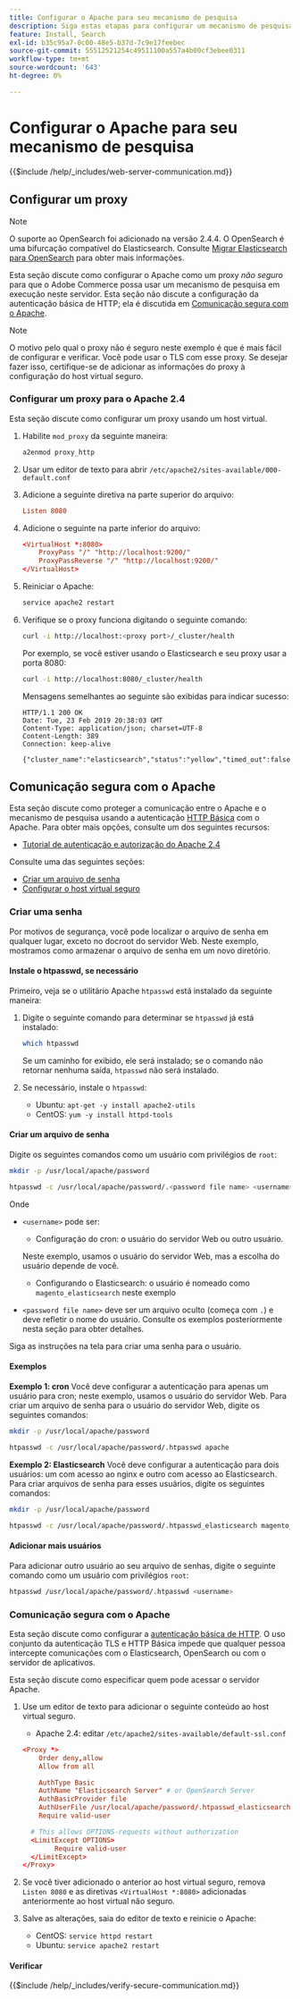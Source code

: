 ```yaml
---
title: Configurar o Apache para seu mecanismo de pesquisa
description: Siga estas etapas para configurar um mecanismo de pesquisa com o servidor Web Apache para instalações locais do Adobe Commerce.
feature: Install, Search
exl-id: b35c95a7-0c00-48e5-b37d-7c9e17feebec
source-git-commit: 55512521254c49511100a557a4b00cf3ebee0311
workflow-type: tm+mt
source-wordcount: '643'
ht-degree: 0%

---
```


# Configurar o Apache para seu mecanismo de pesquisa

{{$include /help/_includes/web-server-communication.md}}

## Configurar um proxy

>[!NOTE]
>
>O suporte ao OpenSearch foi adicionado na versão 2.4.4. O OpenSearch é uma bifurcação compatível do Elasticsearch. Consulte [Migrar Elasticsearch para OpenSearch](../../../upgrade/prepare/opensearch-migration.md) para obter mais informações.

Esta seção discute como configurar o Apache como um proxy *não seguro* para que o Adobe Commerce possa usar um mecanismo de pesquisa em execução neste servidor. Esta seção não discute a configuração da autenticação básica de HTTP; ela é discutida em [Comunicação segura com o Apache](#secure-communication-with-apache).

>[!NOTE]
>
>O motivo pelo qual o proxy não é seguro neste exemplo é que é mais fácil de configurar e verificar. Você pode usar o TLS com esse proxy. Se desejar fazer isso, certifique-se de adicionar as informações do proxy à configuração do host virtual seguro.

### Configurar um proxy para o Apache 2.4

Esta seção discute como configurar um proxy usando um host virtual.

1. Habilite `mod_proxy` da seguinte maneira:

   ```bash
   a2enmod proxy_http
   ```

1. Usar um editor de texto para abrir `/etc/apache2/sites-available/000-default.conf`
1. Adicione a seguinte diretiva na parte superior do arquivo:

   ```conf
   Listen 8080
   ```

1. Adicione o seguinte na parte inferior do arquivo:

   ```conf
   <VirtualHost *:8080>
       ProxyPass "/" "http://localhost:9200/"
       ProxyPassReverse "/" "http://localhost:9200/"
   </VirtualHost>
   ```

1. Reiniciar o Apache:

   ```bash
   service apache2 restart
   ```

1. Verifique se o proxy funciona digitando o seguinte comando:

   ```bash
   curl -i http://localhost:<proxy port>/_cluster/health
   ```

   Por exemplo, se você estiver usando o Elasticsearch e seu proxy usar a porta 8080:

   ```bash
   curl -i http://localhost:8080/_cluster/health
   ```

   Mensagens semelhantes ao seguinte são exibidas para indicar sucesso:

   ```
   HTTP/1.1 200 OK
   Date: Tue, 23 Feb 2019 20:38:03 GMT
   Content-Type: application/json; charset=UTF-8
   Content-Length: 389
   Connection: keep-alive
   
   {"cluster_name":"elasticsearch","status":"yellow","timed_out":false,"number_of_nodes":1,"number_of_data_nodes":1,"active_primary_shards":5,"active_shards":5,"relocating_shards":0,"initializing_shards":0,"unassigned_shards":5,"delayed_unassigned_shards":0,"number_of_pending_tasks":0,"number_of_in_flight_fetch":0,"task_max_waiting_in_queue_millis":0,"active_shards_percent_as_number":50.0}
   ```

## Comunicação segura com o Apache

Esta seção discute como proteger a comunicação entre o Apache e o mecanismo de pesquisa usando a autenticação [HTTP Básica](https://datatracker.ietf.org/doc/html/rfc2617) com o Apache. Para obter mais opções, consulte um dos seguintes recursos:

* [Tutorial de autenticação e autorização do Apache 2.4](https://httpd.apache.org/docs/2.4/howto/auth.html)

Consulte uma das seguintes seções:

* [Criar um arquivo de senha](#create-a-password)
* [Configurar o host virtual seguro](#secure-communication-with-apache)

### Criar uma senha

Por motivos de segurança, você pode localizar o arquivo de senha em qualquer lugar, exceto no docroot do servidor Web. Neste exemplo, mostramos como armazenar o arquivo de senha em um novo diretório.

#### Instale o htpasswd, se necessário

Primeiro, veja se o utilitário Apache `htpasswd` está instalado da seguinte maneira:

1. Digite o seguinte comando para determinar se `htpasswd` já está instalado:

   ```bash
   which htpasswd
   ```

   Se um caminho for exibido, ele será instalado; se o comando não retornar nenhuma saída, `htpasswd` não será instalado.

1. Se necessário, instale o `htpasswd`:

   * Ubuntu: `apt-get -y install apache2-utils`
   * CentOS: `yum -y install httpd-tools`

#### Criar um arquivo de senha

Digite os seguintes comandos como um usuário com privilégios de `root`:

```bash
mkdir -p /usr/local/apache/password
```

```bash
htpasswd -c /usr/local/apache/password/.<password file name> <username>
```

Onde

* `<username>` pode ser:

   * Configuração do cron: o usuário do servidor Web ou outro usuário.

  Neste exemplo, usamos o usuário do servidor Web, mas a escolha do usuário depende de você.

   * Configurando o Elasticsearch: o usuário é nomeado como `magento_elasticsearch` neste exemplo

* `<password file name>` deve ser um arquivo oculto (começa com `.`) e deve refletir o nome do usuário. Consulte os exemplos posteriormente nesta seção para obter detalhes.

Siga as instruções na tela para criar uma senha para o usuário.

#### Exemplos

**Exemplo 1: cron**
Você deve configurar a autenticação para apenas um usuário para cron; neste exemplo, usamos o usuário do servidor Web. Para criar um arquivo de senha para o usuário do servidor Web, digite os seguintes comandos:

```bash
mkdir -p /usr/local/apache/password
```

```bash
htpasswd -c /usr/local/apache/password/.htpasswd apache
```

**Exemplo 2: Elasticsearch**
Você deve configurar a autenticação para dois usuários: um com acesso ao nginx e outro com acesso ao Elasticsearch. Para criar arquivos de senha para esses usuários, digite os seguintes comandos:

```bash
mkdir -p /usr/local/apache/password
```

```bash
htpasswd -c /usr/local/apache/password/.htpasswd_elasticsearch magento_elasticsearch
```

#### Adicionar mais usuários

Para adicionar outro usuário ao seu arquivo de senhas, digite o seguinte comando como um usuário com privilégios `root`:

```bash
htpasswd /usr/local/apache/password/.htpasswd <username>
```

### Comunicação segura com o Apache

Esta seção discute como configurar a [autenticação básica de HTTP](https://httpd.apache.org/docs/2.2/howto/auth.html). O uso conjunto da autenticação TLS e HTTP Básica impede que qualquer pessoa intercepte comunicações com o Elasticsearch, OpenSearch ou com o servidor de aplicativos.

Esta seção discute como especificar quem pode acessar o servidor Apache.

1. Use um editor de texto para adicionar o seguinte conteúdo ao host virtual seguro.

   * Apache 2.4: editar `/etc/apache2/sites-available/default-ssl.conf`

   ```conf
   <Proxy *>
       Order deny,allow
       Allow from all
   
       AuthType Basic
       AuthName "Elasticsearch Server" # or OpenSearch Server
       AuthBasicProvider file
       AuthUserFile /usr/local/apache/password/.htpasswd_elasticsearch
       Require valid-user
   
     # This allows OPTIONS-requests without authorization
     <LimitExcept OPTIONS>
           Require valid-user
     </LimitExcept>
   </Proxy>
   ```

1. Se você tiver adicionado o anterior ao host virtual seguro, remova `Listen 8080` e as diretivas `<VirtualHost *:8080>` adicionadas anteriormente ao host virtual não seguro.

1. Salve as alterações, saia do editor de texto e reinicie o Apache:

   * CentOS: `service httpd restart`
   * Ubuntu: `service apache2 restart`

#### Verificar

{{$include /help/_includes/verify-secure-communication.md}}

<!-- Last updated from includes: 2024-07-18 15:50:54 -->
